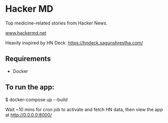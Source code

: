 # Hacker MD

Top medicine-related stories from Hacker News.

www.hackermd.net

Heavily inspired by HN Deck: https://hndeck.sagunshrestha.com/

## Requirements

* Docker

## To run the app:

$ docker-compose up --build
    
Wait ~10 mins for cron job to activate and fetch HN data, then view the app at http://0.0.0.0:8000/
    
